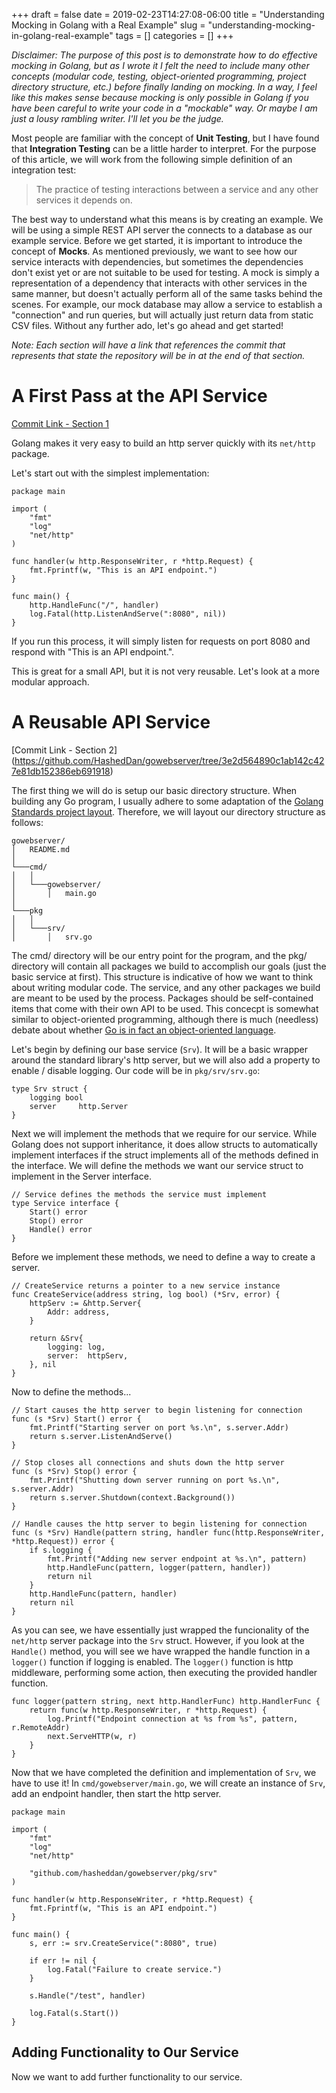 +++ 
draft = false
date = 2019-02-23T14:27:08-06:00
title = "Understanding Mocking in Golang with a Real Example"
slug = "understanding-mocking-in-golang-real-example" 
tags = []
categories = []
+++

*Disclaimer: The purpose of this post is to demonstrate how to do effective mocking in Golang, but as I wrote it I felt the need to include many other concepts (modular code, testing, object-oriented programming, project directory structure, etc.) before finally landing on mocking. In a way, I feel like this makes sense because mocking is only possible in Golang if you have been careful to write your code in a "mockable" way. Or maybe I am just a lousy rambling writer. I'll let you be the judge.*

Most people are familiar with the concept of **Unit Testing**, but I have found that **Integration Testing** can be a little harder to interpret. For the purpose of this article, we will work from the following simple definition of an integration test:

> The practice of testing interactions between a service and any other services it depends on.

The best way to understand what this means is by creating an example. We will be using a simple REST API server the connects to a database as our example service. Before we get started, it is important to introduce the concept of **Mocks**. As mentioned previously, we want to see how our service interacts with dependencies, but sometimes the dependencies don't exist yet or are not suitable to be used for testing. A mock is simply a representation of a dependency that interacts with other services in the same manner, but doesn't actually perform all of the same tasks behind the scenes. For example, our mock database may allow a service to establish a "connection" and run queries, but will actually just return data from static CSV files. Without any further ado, let's go ahead and get started!

*Note: Each section will have a link that references the commit that represents that state the repository will be in at the end of that section.*

# A First Pass at the API Service
[Commit Link - Section 1](https://github.com/HashedDan/gowebserver/tree/62cc218461ac9839b870076db3888b1914e9f36c)

Golang makes it very easy to build an http server quickly with its `net/http` package.

Let's start out with the simplest implementation:

```
package main

import (
	"fmt"
	"log"
	"net/http"
)

func handler(w http.ResponseWriter, r *http.Request) {
	fmt.Fprintf(w, "This is an API endpoint.")
}

func main() {
	http.HandleFunc("/", handler)
	log.Fatal(http.ListenAndServe(":8080", nil))
}
```

If you run this process, it will simply listen for requests on port 8080 and respond with "This is an API endpoint.".

This is great for a small API, but it is not very reusable. Let's look at a more modular approach.

# A Reusable API Service
[Commit Link - Section 2] (https://github.com/HashedDan/gowebserver/tree/3e2d564890c1ab142c427e81db152386eb691918)

The first thing we will do is setup our basic directory structure. When building any Go program, I usually adhere to some adaptation of the [Golang Standards project layout](https://github.com/golang-standards/project-layout). Therefore, we will layout our directory structure as follows:

```
gowebserver/
│   README.md   
│
└───cmd/
│   │
│   └───gowebserver/
│       │   main.go
│   
└───pkg
│   │
│   └───srv/
│       │   srv.go
```
The cmd/ directory will be our entry point for the program, and the pkg/ directory will contain all packages we build to accomplish our goals (just the basic service at first). This structure is indicative of how we want to think about writing modular code. The service, and any other packages we build are meant to be used by the process. Packages should be self-contained items that come with their own API to be used. This concecpt is somewhat similar to object-oriented programming, although there is much (needless) debate about whether [Go is in fact an object-oriented language](https://flaviocopes.com/golang-is-go-object-oriented/).

Let's begin by defining our base service (`Srv`). It will be a basic wrapper around the standard library's http server, but we will also add a property to enable / disable logging. Our code will be in `pkg/srv/srv.go`:
```
type Srv struct {
	logging bool
	server     http.Server
}
```
Next we will implement the methods that we require for our service. While Golang does not support inheritance, it does allow structs to automatically implement interfaces if the struct implements all of the methods defined in the interface. We will define the methods we want our service struct to implement in the Server interface.
```
// Service defines the methods the service must implement
type Service interface {
	Start() error
	Stop() error
	Handle() error
}
```
Before we implement these methods, we need to define a way to create a server.
```
// CreateService returns a pointer to a new service instance
func CreateService(address string, log bool) (*Srv, error) {
	httpServ := &http.Server{
		Addr: address,
	}

	return &Srv{
		logging: log,
		server:  httpServ,
	}, nil
}
```
Now to define the methods...
```
// Start causes the http server to begin listening for connection
func (s *Srv) Start() error {
	fmt.Printf("Starting server on port %s.\n", s.server.Addr)
	return s.server.ListenAndServe()
}

// Stop closes all connections and shuts down the http server
func (s *Srv) Stop() error {
	fmt.Printf("Shutting down server running on port %s.\n", s.server.Addr)
	return s.server.Shutdown(context.Background())
}

// Handle causes the http server to begin listening for connection
func (s *Srv) Handle(pattern string, handler func(http.ResponseWriter, *http.Request)) error {
	if s.logging {
		fmt.Printf("Adding new server endpoint at %s.\n", pattern)
		http.HandleFunc(pattern, logger(pattern, handler))
		return nil
	}
	http.HandleFunc(pattern, handler)
	return nil
}
```
As you can see, we have essentially just wrapped the funcionality of the `net/http` server package into the `Srv` struct. However, if you look at the `Handle()` method, you will see we have wrapped the handle function in a `logger()` function if logging is enabled. The `logger()` function is http middleware, performing some action, then executing the provided handler function.
```
func logger(pattern string, next http.HandlerFunc) http.HandlerFunc {
	return func(w http.ResponseWriter, r *http.Request) {
		log.Printf("Endpoint connection at %s from %s", pattern, r.RemoteAddr)
		next.ServeHTTP(w, r)
	}
}
```
Now that we have completed the definition and implementation of `Srv`, we have to use it! In `cmd/gowebserver/main.go`, we will create an instance of `Srv`, add an endpoint handler, then start the http server.
```
package main

import (
	"fmt"
	"log"
	"net/http"

	"github.com/hasheddan/gowebserver/pkg/srv"
)

func handler(w http.ResponseWriter, r *http.Request) {
	fmt.Fprintf(w, "This is an API endpoint.")
}

func main() {
	s, err := srv.CreateService(":8080", true)

	if err != nil {
		log.Fatal("Failure to create service.")
	}

	s.Handle("/test", handler)

	log.Fatal(s.Start())
}
```

## Adding Functionality to Our Service

Now we want to add further functionality to our service.